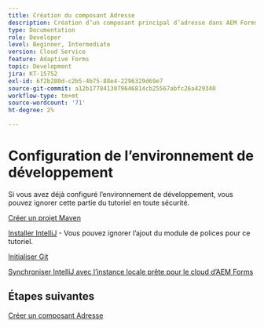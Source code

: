 ```yaml
---
title: Création du composant Adresse
description: Création d’un composant principal d’adresse dans AEM Forms Cloud Service
type: Documentation
role: Developer
level: Beginner, Intermediate
version: Cloud Service
feature: Adaptive Forms
topic: Development
jira: KT-15752
exl-id: 6f2b280d-c2b5-4b75-88e4-2296329d69e7
source-git-commit: a12b1778413079646814cb25567abfc26a429340
workflow-type: tm+mt
source-wordcount: '71'
ht-degree: 2%

---
```


# Configuration de l’environnement de développement

Si vous avez déjà configuré l’environnement de développement, vous pouvez ignorer cette partie du tutoriel en toute sécurité.

[Créer un projet Maven](https://experienceleague.adobe.com/en/docs/experience-manager-learn/cloud-service/forms/developing-for-cloud-service/getting-started)

[Installer IntelliJ](https://experienceleague.adobe.com/en/docs/experience-manager-learn/cloud-service/forms/developing-for-cloud-service/intellij-set-up) - Vous pouvez ignorer l’ajout du module de polices pour ce tutoriel.

[Initialiser Git](https://experienceleague.adobe.com/en/docs/experience-manager-learn/cloud-service/forms/developing-for-cloud-service/setup-git)

[Synchroniser IntelliJ avec l’instance locale prête pour le cloud d’AEM Forms](https://experienceleague.adobe.com/en/docs/experience-manager-learn/cloud-service/forms/developing-for-cloud-service/intellij-and-aem-sync)

## Étapes suivantes

[Créer un composant Adresse](./creating-address-component.md)
